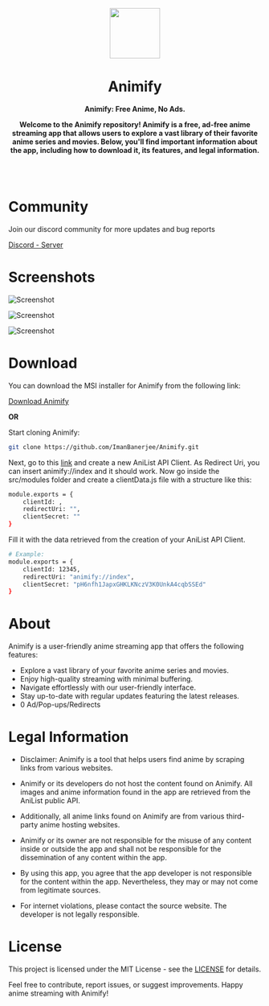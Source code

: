 <p align="center">
    <img width="100px" src="https://media.discordapp.net/attachments/841882095227502632/1189541317424971776/animify.png?ex=659e89ae&is=658c14ae&hm=b48472f9fc9fb83f18994ebcd4b872f93af0c81889afc69623e9b1d38acdaa1a&=&format=webp&quality=lossless"/>
    <h1 align="center">Animify</h1>
</p>

<p align="center"><b>Animify: Free Anime, No Ads.</b></p>

<p align="center"><b>Welcome to the Animify repository! Animify is a free, ad-free anime streaming app that allows users to explore a vast library of their favorite anime series and movies. Below, you'll find important information about the app, including how to download it, its features, and legal information.</b></p>

<br>
<br>

# Community

Join our discord community for more updates and bug reports

[Discord - Server](https://dsc.gg/animify)


# Screenshots

![Screenshot](https://media.discordapp.net/attachments/841882095227502632/1189490424704938045/image.png?ex=659e5a48&is=658be548&hm=43cee8eff0928f173a974e3c13710646d4877c58f0bb3dc98018a858eccdd28b&=&format=webp&quality=lossless&width=1258&height=671)

![Screenshot](https://media.discordapp.net/attachments/841882095227502632/1189490586944802906/image.png?ex=659e5a6f&is=658be56f&hm=c544487e77f50eb9739df89018d7944cc2ab6e91e471ba2691e4c12736a4096c&=&format=webp&quality=lossless&width=1256&height=671)

![Screenshot](https://media.discordapp.net/attachments/841882095227502632/1189490571195199508/image.png?ex=659e5a6b&is=658be56b&hm=9ecd6b360dba37127586f27bb350f26212f8f2343baccd8f12e5f614f381a60c&=&format=webp&quality=lossless&width=1260&height=671)

# Download

You can download the MSI installer for Animify from the following link:

[Download Animify](https://github.com/ImanBanerjee/Animify/releases/download/0.2.0/Animify.msi)

**OR**

Start cloning Animify:

```bash
git clone https://github.com/ImanBanerjee/Animify.git
```
Next, go to this [link](https://anilist.co/settings/developer) and create a new AniList API Client. As Redirect Uri, you can insert animify://index and it should work. Now go inside the src/modules folder and create a clientData.js file with a structure like this:

```bash
module.exports = {
    clientId: ,
    redirectUri: "",
    clientSecret: ""
}
```

Fill it with the data retrieved from the creation of your AniList API Client.

```bash 
# Example:
module.exports = {
    clientId: 12345,
    redirectUri: "animify://index",
    clientSecret: "pH6nfh1JapxGHKLKNczV3K0UnkA4cqbSSEd"
}
```
# About
Animify is a user-friendly anime streaming app that offers the following features:

- Explore a vast library of your favorite anime series and movies.
- Enjoy high-quality streaming with minimal buffering.
- Navigate effortlessly with our user-friendly interface.
- Stay up-to-date with regular updates featuring the latest releases.
- 0 Ad/Pop-ups/Redirects

# Legal Information
- Disclaimer: Animify is a tool that helps users find anime by scraping links from various websites.

- Animify or its developers do not host the content found on Animify. All images and anime information found in the app are retrieved from the AniList public API.

- Additionally, all anime links found on Animify are from various third-party anime hosting websites.

- Animify or its owner are not responsible for the misuse of any content inside or outside the app and shall not be responsible for the dissemination of any content within the app.

- By using this app, you agree that the app developer is not responsible for the content within the app. Nevertheless, they may or may not come from legitimate sources.

- For internet violations, please contact the source website. The developer is not legally responsible.

# License
This project is licensed under the MIT License - see the [LICENSE](https://github.com/ImanBanerjee/Animify/blob/main/LICENSE) for details.

Feel free to contribute, report issues, or suggest improvements. Happy anime streaming with Animify!
